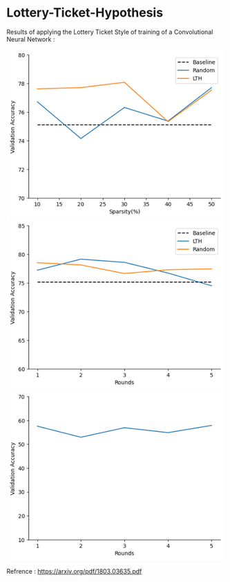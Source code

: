 # Lottery-Ticket-Hypothesis

Results of applying the Lottery Ticket Style of training of a Convolutional Neural Network :

![Screenshot](sparsity_vs_accuracy.png)
![Screenshot](rounds_vs_accuracy.png)
![Screenshot](random_initialization.png)

Refrence : https://arxiv.org/pdf/1803.03635.pdf

